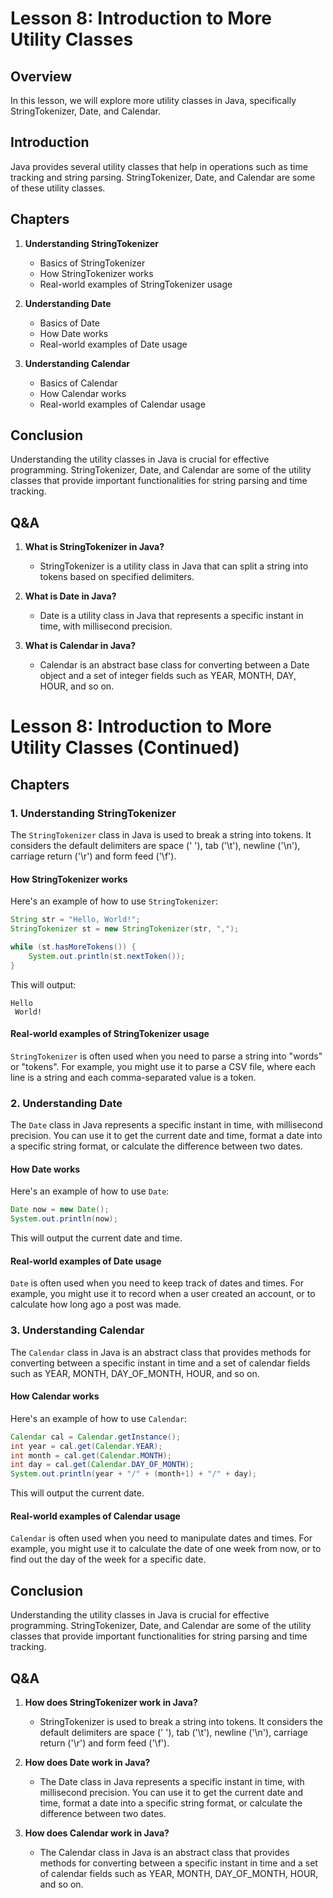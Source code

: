 # Lesson 8: Introduction to More Utility Classes

## Overview

In this lesson, we will explore more utility classes in Java, specifically StringTokenizer, Date, and Calendar.

## Introduction

Java provides several utility classes that help in operations such as time tracking and string parsing. StringTokenizer, Date, and Calendar are some of these utility classes.

## Chapters

1. **Understanding StringTokenizer**
   - Basics of StringTokenizer
   - How StringTokenizer works
   - Real-world examples of StringTokenizer usage

2. **Understanding Date**
   - Basics of Date
   - How Date works
   - Real-world examples of Date usage

3. **Understanding Calendar**
   - Basics of Calendar
   - How Calendar works
   - Real-world examples of Calendar usage

## Conclusion

Understanding the utility classes in Java is crucial for effective programming. StringTokenizer, Date, and Calendar are some of the utility classes that provide important functionalities for string parsing and time tracking.

## Q&A

1. **What is StringTokenizer in Java?**
   - StringTokenizer is a utility class in Java that can split a string into tokens based on specified delimiters.

2. **What is Date in Java?**
   - Date is a utility class in Java that represents a specific instant in time, with millisecond precision.

3. **What is Calendar in Java?**
   - Calendar is an abstract base class for converting between a Date object and a set of integer fields such as YEAR, MONTH, DAY, HOUR, and so on.

# Lesson 8: Introduction to More Utility Classes (Continued)

## Chapters

### 1. Understanding StringTokenizer

The `StringTokenizer` class in Java is used to break a string into tokens. It considers the default delimiters are space (' '), tab ('\t'), newline ('\n'), carriage return ('\r') and form feed ('\f').

#### How StringTokenizer works

Here's an example of how to use `StringTokenizer`:

```java
String str = "Hello, World!";
StringTokenizer st = new StringTokenizer(str, ",");

while (st.hasMoreTokens()) {
    System.out.println(st.nextToken());
}
```

This will output:

```
Hello
 World!
```

#### Real-world examples of StringTokenizer usage

`StringTokenizer` is often used when you need to parse a string into "words" or "tokens". For example, you might use it to parse a CSV file, where each line is a string and each comma-separated value is a token.

### 2. Understanding Date

The `Date` class in Java represents a specific instant in time, with millisecond precision. You can use it to get the current date and time, format a date into a specific string format, or calculate the difference between two dates.

#### How Date works

Here's an example of how to use `Date`:

```java
Date now = new Date();
System.out.println(now);
```

This will output the current date and time.

#### Real-world examples of Date usage

`Date` is often used when you need to keep track of dates and times. For example, you might use it to record when a user created an account, or to calculate how long ago a post was made.

### 3. Understanding Calendar

The `Calendar` class in Java is an abstract class that provides methods for converting between a specific instant in time and a set of calendar fields such as YEAR, MONTH, DAY_OF_MONTH, HOUR, and so on.

#### How Calendar works

Here's an example of how to use `Calendar`:

```java
Calendar cal = Calendar.getInstance();
int year = cal.get(Calendar.YEAR);
int month = cal.get(Calendar.MONTH);
int day = cal.get(Calendar.DAY_OF_MONTH);
System.out.println(year + "/" + (month+1) + "/" + day);
```

This will output the current date.

#### Real-world examples of Calendar usage

`Calendar` is often used when you need to manipulate dates and times. For example, you might use it to calculate the date of one week from now, or to find out the day of the week for a specific date.

## Conclusion

Understanding the utility classes in Java is crucial for effective programming. StringTokenizer, Date, and Calendar are some of the utility classes that provide important functionalities for string parsing and time tracking.

## Q&A

1. **How does StringTokenizer work in Java?**
   - StringTokenizer is used to break a string into tokens. It considers the default delimiters are space (' '), tab ('\t'), newline ('\n'), carriage return ('\r') and form feed ('\f').

2. **How does Date work in Java?**
   - The Date class in Java represents a specific instant in time, with millisecond precision. You can use it to get the current date and time, format a date into a specific string format, or calculate the difference between two dates.

3. **How does Calendar work in Java?**
   - The Calendar class in Java is an abstract class that provides methods for converting between a specific instant in time and a set of calendar fields such as YEAR, MONTH, DAY_OF_MONTH, HOUR, and so on.
